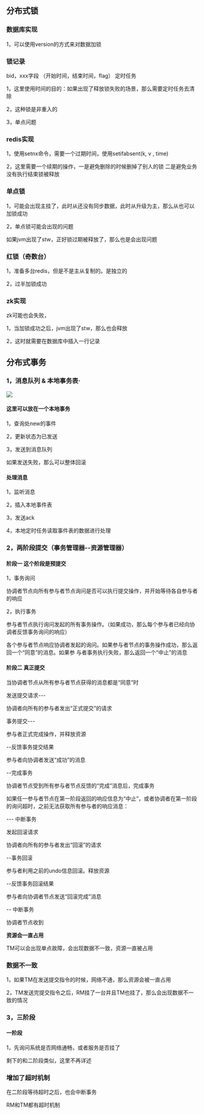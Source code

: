 ## 分布式锁

### 数据库实现

1，可以使用version的方式来对数据加锁

### 锁记录

bid，xxx字段 （开始时间，结束时间，flag）  定时任务 

1，这里使用时间的目的：如果出现了释放锁失败的场景，那么需要定时任务去清除

2，这种锁是非重入的

3，单点问题

### redis实现

1，使用setnx命令，需要一个过期时间，使用setifabsent(k, v , time)

2，这里需要一个续期的操作，一是避免删除的时候删掉了别人的锁   二是避免业务没有执行结束锁被释放

### 单点锁

1，可能会出现主挂了，此时从还没有同步数据，此时从升级为主，那么从也可以加锁成功

2，单点锁可能会出现的问题

如果jvm出现了stw，正好锁过期被释放了，那么也是会出现问题

### 红锁（奇数台）

1，准备多台redis，但是不是主从复制的。是独立的

2，过半加锁成功



### zk实现

zk可能也会失败，

1，当加锁成功之后，jvm出现了stw，那么也会释放

2，这时就需要在数据库中插入一行记录



## 分布式事务

### 1，消息队列 & 本地事务表·

![](D:\MyWork\MarkDownPicture\分布式\消息队列—本地事务表.png)

#### 这里可以放在一个本地事务

1，查询处new的事件

2，更新状态为已发送

3，发送到消息队列

如果发送失败，那么可以整体回滚

#### 处理消息

1，监听消息

2，插入本地事件表

3，发送ack

4，本地定时任务读取事件表的数据进行处理

### 2，两阶段提交（事务管理器--资源管理器）

 

#### 阶段一  这个阶段是预提交

1，事务询问

​	协调者节点向所有参与者节点询问是否可以执行提交操作，并开始等待各自参与者的响应

2，执行事务

​	参与者节点执行询问发起的所有事务操作。（如果成功，那么每个参与者已经向协调者反馈事务询问的响应）

​	各个参与者节点响应协调者发起的询问。如果参与者节点的事务操作成功，那么返回一个“同意”的消息。如果参   与者事务执行失败，那么返回一个“中止”的消息

#### 阶段二  真正提交

当协调者节点从所有参与者节点获得的消息都是“同意”时

发送提交请求---

协调者向所有的参与者发出“正式提交”的请求

事务提交---

参与者正式完成操作，并释放资源

--反馈事务提交结果

参与者向协调者发送“成功”的消息

--完成事务

协调者节点受到所有参与者节点反馈的“完成”消息后，完成事务

如果任一参与者节点在第一阶段返回的响应信息为“中止”，或者协调者在第一阶段的询问超时，之前无法获取所有参与者的响应消息：

--- 中断事务

发起回滚请求

协调者向所有的参与者发出“回滚”的请求

--事务回滚

参与者利用之前的undo信息回滚。释放资源

--反馈事务回滚结果

参与者向协调者节点发送“回滚完成”消息

-- 中断事务

协调者节点收到

**资源会一直占用**

TM可以会出现单点故障，会出现数据不一致，资源一直被占用

### 数据不一致

1，如果TM在发送提交指令的时候，网络不通，那么资源会被一直占用

2，TM发送完提交指令之后，RM挂了一台并且TM也挂了，那么会出现数据不一致的情况

### 3，三阶段

#### 一阶段

1，先询问系统是否网络通畅，或者服务是否挂了

剩下的和二阶段类似，这里不再详述

### 增加了超时机制

在二阶段等待超时之后，也会中断事务

RM和TM都有超时机制